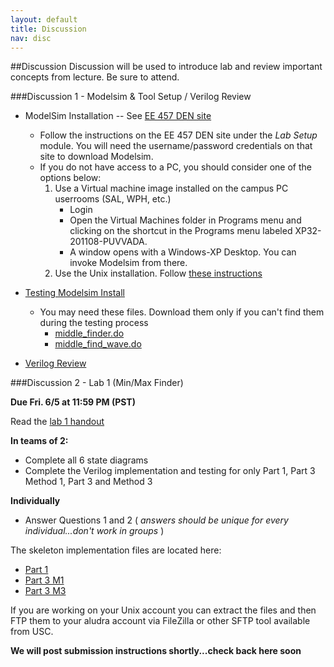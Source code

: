 ```yaml
---
layout: default
title: Discussion
nav: disc
---
```


##Discussion
Discussion will be used to introduce lab and review important concepts from lecture.  Be sure to attend.

###Discussion 1 - Modelsim & Tool Setup / Verilog Review
- ModelSim Installation -- See [EE 457 DEN site](https://courses.uscden.net/d2l/home)
    - Follow the instructions on the EE 457 DEN site under the *Lab Setup* module. You will need the username/password credentials on that site to download Modelsim.
    - If you do not have access to a PC, you should consider one of the options below:
        1. Use a Virtual machine image installed on the campus PC userrooms (SAL, WPH, etc.)
            - Login
            - Open the Virtual Machines folder in Programs menu and clicking on the shortcut in the Programs menu labeled XP32-201108-PUVVADA.
            - A window opens with a Windows-XP Desktop. You can invoke Modelsim from there. 
        1. Use the Unix installation.  Follow [these instructions](http://www-classes.usc.edu/engr/ee-s/457/ee457_Verilog/ee457_unix_modelsim_setup_and_testing.pdf)

- [Testing Modelsim Install]({{site.url}}/docs/EE457_ModelSim_PE_Testing_USC.pdf)
    - You may need these files. Download them only if you can't find them during the testing process
        - [middle_finder.do](http://ee.usc.edu/~redekopp/ee457/middle_finder.do)
        - [middle_find_wave.do](http://ee.usc.edu/~redekopp/ee457/middle_finder.do)
       
- [Verilog Review](http://ee.usc.edu/%7Eredekopp/ee457/slides/EE457Unit1b_VerilogDiscussion.pdf)

###Discussion 2 - Lab 1 (Min/Max Finder)

**Due Fri. 6/5 at 11:59 PM (PST)**
 
Read the [lab 1 handout](http://ee.usc.edu/~redekopp/ee457/ee457_min_max_finder_lab.pdf)

**In teams of 2:**
- Complete all 6 state diagrams
- Complete the Verilog implementation and testing for only Part 1, Part 3 Method 1, Part 3 and Method 3

**Individually**
- Answer Questions 1 and 2 ( *answers should be unique for every individual...don't work in groups* )


The skeleton implementation files are located here:

- [Part 1](http://ee.usc.edu/~redekopp/ee457/min_max_finder_part1.zip) 
- [Part 3 M1](http://ee.usc.edu/~redekopp/ee457/min_max_finder_part3_M1.zip) 
- [Part 3 M3](http://ee.usc.edu/~redekopp/ee457/min_max_finder_part3_M3.zip) 

If you are working on your Unix account you can extract the files and then FTP them to your aludra account via  FileZilla or other SFTP tool available from USC.

**We will post submission instructions shortly...check back here soon**